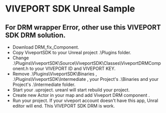 # VIVEPORT SDK Unreal Sample

## For DRM wrapper Error, other use this VIVEPORT SDK DRM solution.

* Download DRM_fix_Component.
* Copy ViveportSDK to your Unreal project .\Plugins folder.
* Change .\Plugins\ViveportSDK\Source\ViveportSDK\Classes\ViveportDRMComponent.h to your VIVEPORT ID and VIVEPORT KEY.
* Remove .\Plugins\ViveportSDK\Binaries , .\Plugins\ViveportSDK\Intermediate , your Project's .\Binaries and your Project's .\Intermediate folder.
* Start your .uproject. ureanl will start rebuild your project.
* Create new Actor in your map and add Viveport DRM component . 
* Run your project. If your viveport account doesn't have this app, Unral editor will end. This VIVEPORT SDK DRM is work.